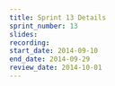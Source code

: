 ```yaml
---
title: Sprint 13 Details
sprint_number: 13
slides: 
recording: 
start_date: 2014-09-10
end_date: 2014-09-29
review_date: 2014-10-01
---
```

